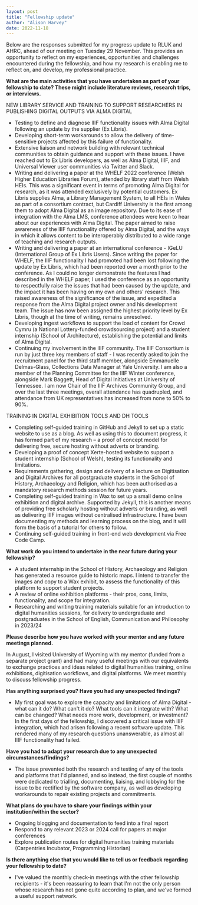 ```yaml
---
layout: post
title: "Fellowship update"
author: "Alison Harvey"
date: 2022-11-18
---
```

Below are the responses submitted for my progress update to RLUK and AHRC, ahead of our meeting on Tuesday 29 November. This provides an opportunity to reflect on my experiences, opportunities and challenges encountered during the fellowship, and how my research is enabling me to reflect on, and develop, my professional practice.
<!--more-->
**What are the main activities that you have undertaken as part of your fellowship to date? These might include literature reviews, research trips, or interviews.**

NEW LIBRARY SERVICE AND TRAINING TO SUPPORT RESEARCHERS IN PUBLISHING DIGITAL OUTPUTS VIA ALMA DIGITAL
- Testing to define and diagnose IIIF functionality issues with Alma Digital following an update by the supplier (Ex Libris). 
- Developing short-term workarounds to allow the delivery of time-sensitive projects affected by this failure of functionality.
- Extensive liaison and network building with relevant technical communities to obtain guidance and support with these issues. I have reached out to Ex Libris developers, as well as Alma Digital, IIIF, and Universal Viewer user communities via Twitter and Slack.
- Writing and delivering a paper at the WHELF 2022 conference (Welsh Higher Education Libraries Forum), attended by library staff from Welsh HEIs. This was a significant event in terms of promoting Alma Digital for research, as it was attended exclusively by potential customers. Ex Libris supplies Alma, a Library Management System, to all HEIs in Wales as part of a consortium contract, but Cardiff University is the first among them to adopt Alma Digital as an image repository. Due to its ease of integration with the Alma LMS, conference attendees were keen to hear about our experiences with Alma Digital. The paper aimed to raise awareness of the IIIF functionality offered by Alma Digital, and the ways in which it allows content to be interoperably distributed to a wide range of teaching and research outputs. 
- Writing and delivering a paper at an international conference - IGeLU (International Group of Ex Libris Users). Since writing the paper for WHELF, the IIIF functionality I had promoted had been lost following the update by Ex Libris, which had been reported over a month prior to the conference. As I could no longer demonstrate the features I had described in the WHELF paper, I used the conference as an opportunity to respectfully raise the issues that had been caused by the update, and the impact it has been having on my own and others' research. This raised awareness of the significance of the issue, and expedited a response from the Alma Digital project owner and his development team. The issue has now been assigned the highest priority level by Ex Libris, though at the time of writing, remains unresolved.
- Developing ingest workflows to support the load of content for Crowd Cymru (a National Lottery-funded crowdsourcing project) and a student internship (School of Architecture), establishing the potential and limits of Alma Digital.
- Continuing my involvement in the IIIF community. The IIIF Consortium is run by just three key members of staff - I was recently asked to join the recruitment panel for the third staff member, alongside Emmanuelle Delmas-Glass, Collections Data Manager at Yale University. I am also a member of the Planning Committee for the IIIF Winter conference, alongside Mark Baggett, Head of Digital Initiatives at University of Tennessee. I am now Chair of the IIIF Archives Community Group, and over the last three meetings, overall attendance has quadrupled, and attendance from UK representatives has increased from none to 50% to 90%.

TRAINING IN DIGITAL EXHIBITION TOOLS AND DH TOOLS
- Completing self-guided training in GitHub and Jekyll to set up a static website to use as a blog. As well as using this to document progress, it has formed part of my research – a proof of concept model for delivering free, secure hosting without adverts or branding.
- Developing a proof of concept Xerte-hosted website to support a student internship (School of Welsh), testing its functionality and limitations.
- Requirements gathering, design and delivery of a lecture on Digitisation and Digital Archives for all postgraduate students in the School of History, Archaeology and Religion, which has been authorised as a mandatory research methods session for future years.
- Completing self-guided training in Wax to set up a small demo online exhibition and digital archive. Supported by Jekyll, this is another means of providing free scholarly hosting without adverts or branding, as well as delivering IIIF images without centralised infrastructure. I have been documenting my methods and learning process on the blog, and it will form the basis of a tutorial for others to follow.
- Continuing self-guided training in front-end web development via Free Code Camp.

**What work do you intend to undertake in the near future during your fellowship?**

- A student internship in the School of History, Archaeology and Religion has generated a resource guide to historic maps. I intend to transfer the images and copy to a Wax exhibit, to assess the functionality of this platform to support student projects.
- A review of online exhibition platforms - their pros, cons, limits, functionality, and scope for integration.
- Researching and writing training materials suitable for an introduction to digital humanities sessions, for delivery to undergraduate and postgraduates in the School of English, Communication and Philosophy in 2023/24

**Please describe how you have worked with your mentor and any future meetings planned.**

 In August, I visited University of Wyoming with my mentor (funded from a separate project grant) and had many useful meetings with our equivalents to exchange practices and ideas related to digital humanities training, online exhibitions, digitisation workflows, and digital platforms. We meet monthly to discuss fellowship progress.

**Has anything surprised you? Have you had any unexpected findings?**

- My first goal was to explore the capacity and limitations of Alma Digital - what can it do? What can't it do? What tools can it integrate with? What can be changed? What needs more work, development, or investment? In the first days of the fellowship, I discovered a critical issue with IIIF integration, which had arisen following a recent software update. This rendered many of my research questions unanswerable, as almost all IIIF functionality had failed. 

**Have you had to adapt your research due to any unexpected circumstances/findings?**

- The issue prevented both the research and testing of any of the tools and platforms that I'd planned, and so instead, the first couple of months were dedicated to trialling, documenting, liaising, and lobbying for the issue to be rectified by the software company, as well as developing workarounds to repair existing projects and commitments.

**What plans do you have to share your findings within your institution/within the sector?**

- Ongoing blogging and documentation to feed into a final report
- Respond to any relevant 2023 or 2024 call for papers at major conferences
- Explore publication routes for digital humanities training materials (Carpentries Incubator, Programming Historian)

**Is there anything else that you would like to tell us or feedback regarding your fellowship to date?**

- I've valued the monthly check-in meetings with the other fellowship recipients - it's been reassuring to learn that I'm not the only person whose research has not gone quite according to plan, and we've formed a useful support network.
